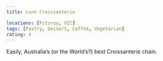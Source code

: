 ```yaml
---
title: Lune Croissanterie

locations: [Fitzroy, VIC]
tags: [Pastry, Dessert, Coffee, Vegetarian]
rating: 4
---
```


Easily, Australia’s (or the World’s?) best Croissanterie chain.